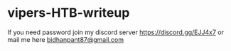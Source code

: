 # vipers-HTB-writeup
If you need password join my discord server https://discord.gg/EJJ4x7 or mail me here bidhanpant87@gmail.com
